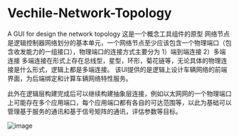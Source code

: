 # Vechile-Network-Topology
A GUI for design the network topology
这是一个概念工具组件的原型
网络节点是逻辑控制器网络划分的基本单元，一个网络节点至少应该包含一个物理端口（包含收发能力的一组接口），物理端口的连接方式主要分为
1）端到端连接
2）多端连接
多端连接在形式上存在总线型，星型，环形，菊花链等，无论具体的物理连接是什么形式，逻辑上都是多端连接。
该UI提供的是逻辑上设计车辆网络的前端界面，为后端绑定和计算车辆网络特性服务。

此外在逻辑层构建完成后可以继续构建抽象层连接，例如以太网网的一个物理端口上可能存在多个应用端口，每个应用端口都有各自的可达范围等，以此为基础可以管理基于服务的通讯和基于信号矩阵的通讯，评估参数等目标。


![image](https://user-images.githubusercontent.com/26968391/192946913-32868c29-f2a6-4123-9c68-5c89c162086c.png)

